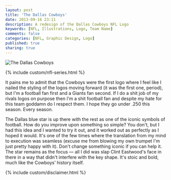 ```yaml
---
layout: post
title: 'The Dallas Cowboys'
date: 2013-09-16 23:11
description: A redesign of the Dallas Cowboys NFL Logo
keywords: [NFL, Illustrations, Logo, Team Name]
comments: false
categories: [NFL, Graphic Design, Logo]
published: true
sharing: true
---
```


<div class="post-thumb">
    <img src="{{ root_url }}/assets/images/work/blog/NFCE-Dallas.jpg" alt="The Dallas Cowboys" />
</div>

{% include custom/nfl-series.html %}

It pains me to admit that the Cowboys were the first logo where I feel like I nailed the styling of the logos moving forward (it was the first one, period), but I'm a football fan first and a Giants fan second. If I do a shit job of my rivals logos on purpose then I'm a shit football fan and despite my hate for this team goddamn do I respect them. I hope they go under .250 this season. Every season.

The Dallas blue star is up there with the rest as one of the iconic symbols of football. How do you improve upon something so simple? You don't, but I had this idea and I wanted to try it out, and it worked out as perfectly as I hoped it would. It's one of the few times where the translation from my mind to execution was seamless (excuse me from blowing my own trumpet I'm just pretty happy with it). Don't change something iconic if you can help it. The star remains as the focus — all I did was slap Clint Eastwood's face in there in a way that didn't interfere with the key shape. It's stoic and bold, much like the Cowboys’ history itself.

{% include custom/disclaimer.html %}
